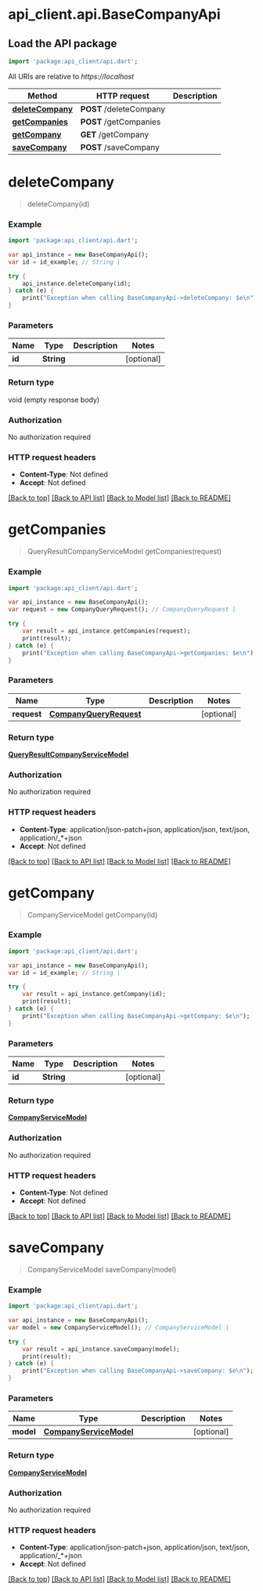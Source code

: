 # api_client.api.BaseCompanyApi

## Load the API package
```dart
import 'package:api_client/api.dart';
```

All URIs are relative to *https://localhost*

Method | HTTP request | Description
------------- | ------------- | -------------
[**deleteCompany**](BaseCompanyApi.md#deleteCompany) | **POST** /deleteCompany | 
[**getCompanies**](BaseCompanyApi.md#getCompanies) | **POST** /getCompanies | 
[**getCompany**](BaseCompanyApi.md#getCompany) | **GET** /getCompany | 
[**saveCompany**](BaseCompanyApi.md#saveCompany) | **POST** /saveCompany | 


# **deleteCompany**
> deleteCompany(id)



### Example 
```dart
import 'package:api_client/api.dart';

var api_instance = new BaseCompanyApi();
var id = id_example; // String | 

try { 
    api_instance.deleteCompany(id);
} catch (e) {
    print("Exception when calling BaseCompanyApi->deleteCompany: $e\n");
}
```

### Parameters

Name | Type | Description  | Notes
------------- | ------------- | ------------- | -------------
 **id** | **String**|  | [optional] 

### Return type

void (empty response body)

### Authorization

No authorization required

### HTTP request headers

 - **Content-Type**: Not defined
 - **Accept**: Not defined

[[Back to top]](#) [[Back to API list]](../README.md#documentation-for-api-endpoints) [[Back to Model list]](../README.md#documentation-for-models) [[Back to README]](../README.md)

# **getCompanies**
> QueryResultCompanyServiceModel getCompanies(request)



### Example 
```dart
import 'package:api_client/api.dart';

var api_instance = new BaseCompanyApi();
var request = new CompanyQueryRequest(); // CompanyQueryRequest | 

try { 
    var result = api_instance.getCompanies(request);
    print(result);
} catch (e) {
    print("Exception when calling BaseCompanyApi->getCompanies: $e\n");
}
```

### Parameters

Name | Type | Description  | Notes
------------- | ------------- | ------------- | -------------
 **request** | [**CompanyQueryRequest**](CompanyQueryRequest.md)|  | [optional] 

### Return type

[**QueryResultCompanyServiceModel**](QueryResultCompanyServiceModel.md)

### Authorization

No authorization required

### HTTP request headers

 - **Content-Type**: application/json-patch+json, application/json, text/json, application/_*+json
 - **Accept**: Not defined

[[Back to top]](#) [[Back to API list]](../README.md#documentation-for-api-endpoints) [[Back to Model list]](../README.md#documentation-for-models) [[Back to README]](../README.md)

# **getCompany**
> CompanyServiceModel getCompany(id)



### Example 
```dart
import 'package:api_client/api.dart';

var api_instance = new BaseCompanyApi();
var id = id_example; // String | 

try { 
    var result = api_instance.getCompany(id);
    print(result);
} catch (e) {
    print("Exception when calling BaseCompanyApi->getCompany: $e\n");
}
```

### Parameters

Name | Type | Description  | Notes
------------- | ------------- | ------------- | -------------
 **id** | **String**|  | [optional] 

### Return type

[**CompanyServiceModel**](CompanyServiceModel.md)

### Authorization

No authorization required

### HTTP request headers

 - **Content-Type**: Not defined
 - **Accept**: Not defined

[[Back to top]](#) [[Back to API list]](../README.md#documentation-for-api-endpoints) [[Back to Model list]](../README.md#documentation-for-models) [[Back to README]](../README.md)

# **saveCompany**
> CompanyServiceModel saveCompany(model)



### Example 
```dart
import 'package:api_client/api.dart';

var api_instance = new BaseCompanyApi();
var model = new CompanyServiceModel(); // CompanyServiceModel | 

try { 
    var result = api_instance.saveCompany(model);
    print(result);
} catch (e) {
    print("Exception when calling BaseCompanyApi->saveCompany: $e\n");
}
```

### Parameters

Name | Type | Description  | Notes
------------- | ------------- | ------------- | -------------
 **model** | [**CompanyServiceModel**](CompanyServiceModel.md)|  | [optional] 

### Return type

[**CompanyServiceModel**](CompanyServiceModel.md)

### Authorization

No authorization required

### HTTP request headers

 - **Content-Type**: application/json-patch+json, application/json, text/json, application/_*+json
 - **Accept**: Not defined

[[Back to top]](#) [[Back to API list]](../README.md#documentation-for-api-endpoints) [[Back to Model list]](../README.md#documentation-for-models) [[Back to README]](../README.md)

